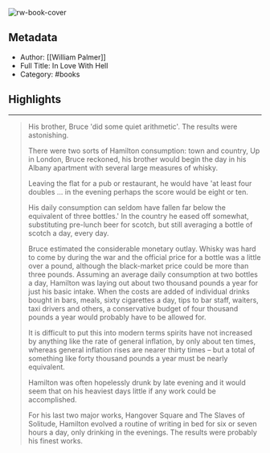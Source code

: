 ![rw-book-cover](https://m.media-amazon.com/images/I/81HFdlkzsCL._SY160.jpg)

## Metadata
- Author: [[William Palmer]]
- Full Title: In Love With Hell
- Category: #books

## Highlights
***

> His brother, Bruce 'did some quiet arithmetic'. The results were astonishing.
>
> There were two sorts of Hamilton consumption: town and country, Up in London, Bruce reckoned, his brother would begin the day in his Albany apartment with several large measures of whisky.
>
> Leaving the flat for a pub or restaurant, he would have 'at least four doubles ... in the evening perhaps the score would be eight or ten.
>
> His daily consumption can seldom have fallen far below the equivalent of three bottles.' In the country he eased off somewhat, substituting pre-lunch beer for scotch, but still averaging a bottle of scotch a day, every day.
>
> Bruce estimated the considerable monetary outlay. Whisky was hard to come by during the war and the official price for a bottle was a little over a pound, although the black-market price could be more than three pounds. Assuming an average daily consumption at two bottles a day, Hamilton was laying out about two thousand pounds a year for just his basic intake. When the costs are added of individual drinks bought in bars, meals, sixty cigarettes a day, tips to bar staff, waiters, taxi drivers and others, a conservative budget of four thousand pounds a year would probably have to be allowed for.
>
> It is difficult to put this into modern terms spirits have not increased by anything like the rate of general inflation, by only about ten times, whereas general inflation rises are nearer thirty times – but a total of something like forty thousand pounds a year must be nearly equivalent.
>
> Hamilton was often hopelessly drunk by late evening and it would seem that on his heaviest days little if any work could be accomplished.
>
> For his last two major works, Hangover Square and The Slaves of Solitude, Hamilton evolved a routine of writing in bed for six or seven hours a day, only drinking in the evenings. The results were probably his finest works.


